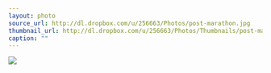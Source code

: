 ```yaml
---
layout: photo
source_url: http://dl.dropbox.com/u/256663/Photos/post-marathon.jpg
thumbnail_url: http://dl.dropbox.com/u/256663/Photos/Thumbnails/post-marathon.jpg
caption: ""
---
```

![](http://dl.dropbox.com/u/256663/Photos/post-marathon.jpg)